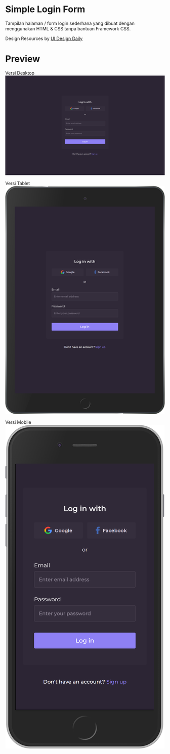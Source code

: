 # Simple Login Form

Tampilan halaman / form login sederhana yang dibuat dengan menggunakan HTML & CSS tanpa bantuan Framework CSS.

Design Resources by [UI Design Daily](https://uidesigndaily.com/)

# Preview 

Versi Desktop
![Design versi desktop untuk tampilan form login](./img/desktop-preview.png)

 Versi Tablet
![Design versi tablet untuk tampilan form login](./img/ipad-preview.png)

Versi Mobile
![Design versi mobile untuk tampilan form login](./img/iphone-preview.png)
